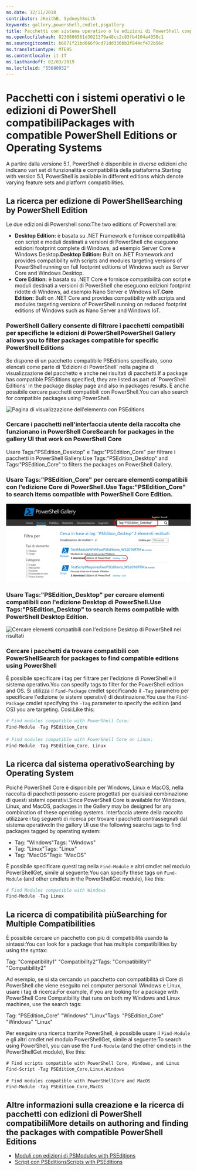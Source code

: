 ```yaml
---
ms.date: 12/11/2018
contributor: JKeithB, SydneyhSmith
keywords: gallery,powershell,cmdlet,psgallery
title: Pacchetti con sistema operativo o le edizioni di PowerShell compatibili
ms.openlocfilehash: 8230866561d3021379a48cc2c83fb4104a4058c1
ms.sourcegitcommit: b6871f21bd666f9cd71dd336bb3f844cf472b56c
ms.translationtype: MTE95
ms.contentlocale: it-IT
ms.lasthandoff: 02/03/2019
ms.locfileid: "55680932"
---
```

# <a name="packages-with-compatible-powershell-editions-or-operating-systems"></a><span data-ttu-id="30790-103">Pacchetti con i sistemi operativi o le edizioni di PowerShell compatibili</span><span class="sxs-lookup"><span data-stu-id="30790-103">Packages with compatible PowerShell Editions or Operating Systems</span></span>

<span data-ttu-id="30790-104">A partire dalla versione 5.1, PowerShell è disponibile in diverse edizioni che indicano vari set di funzionalità e compatibilità della piattaforma.</span><span class="sxs-lookup"><span data-stu-id="30790-104">Starting with version 5.1, PowerShell is available in different editions which denote varying feature sets and platform compatibilities.</span></span>

## <a name="searching-by-powershell-edition"></a><span data-ttu-id="30790-105">La ricerca per edizione di PowerShell</span><span class="sxs-lookup"><span data-stu-id="30790-105">Searching by PowerShell Edition</span></span> 
<span data-ttu-id="30790-106">Le due edizioni di Powershell sono:</span><span class="sxs-lookup"><span data-stu-id="30790-106">The two editions of Powershell are:</span></span>
- <span data-ttu-id="30790-107">**Desktop Edition:** è basata su .NET Framework e fornisce compatibilità con script e moduli destinati a versioni di PowerShell che eseguono edizioni footprint complete di Windows, ad esempio Server Core e Windows Desktop.</span><span class="sxs-lookup"><span data-stu-id="30790-107">**Desktop Edition:** Built on .NET Framework and provides compatibility with scripts and modules targeting versions of PowerShell running on full footprint editions of Windows such as Server Core and Windows Desktop.</span></span>
- <span data-ttu-id="30790-108">**Core Edition:** è basata su .NET Core e fornisce compatibilità con script e moduli destinati a versioni di PowerShell che eseguono edizioni footprint ridotte di Windows, ad esempio Nano Server e Windows IoT.</span><span class="sxs-lookup"><span data-stu-id="30790-108">**Core Edition:** Built on .NET Core and provides compatibility with scripts and modules targeting versions of PowerShell running on reduced footprint editions of Windows such as Nano Server and Windows IoT.</span></span>

### <a name="powershell-gallery-allows-you-to-filter-packages-compatible-for-specific-powershell-editions"></a><span data-ttu-id="30790-109">PowerShell Gallery consente di filtrare i pacchetti compatibili per specifiche le edizioni di PowerShell</span><span class="sxs-lookup"><span data-stu-id="30790-109">PowerShell Gallery allows you to filter packages compatible for specific PowerShell Editions</span></span>

<span data-ttu-id="30790-110">Se dispone di un pacchetto compatibile PSEditions specificato, sono elencati come parte di 'Edizioni di PowerShell' nella pagina di visualizzazione del pacchetto e anche nei risultati di pacchetti.</span><span class="sxs-lookup"><span data-stu-id="30790-110">If a package has compatible PSEditions specified, they are listed as part of 'PowerShell Editions' in the package display page and also in packages results.</span></span>
<span data-ttu-id="30790-111">È anche possibile cercare pacchetti compatibili con PowerShell.</span><span class="sxs-lookup"><span data-stu-id="30790-111">You can also search for compatible packages using PowerShell.</span></span>

![Pagina di visualizzazione dell'elemento con PSEditions](../../Images/packagedisplaypagewithpseditions.PNG)

### <a name="search-for-packages-in-the-gallery-ui-that-work-on-powershell-core"></a><span data-ttu-id="30790-113">Cercare i pacchetti nell'interfaccia utente della raccolta che funzionano in PowerShell Core</span><span class="sxs-lookup"><span data-stu-id="30790-113">Search for packages in the gallery UI that work on PowerShell Core</span></span>

<span data-ttu-id="30790-114">Usare Tags:"PSEdition_Desktop" e Tags:"PSEdition_Core" per filtrare i pacchetti in PowerShell Gallery.</span><span class="sxs-lookup"><span data-stu-id="30790-114">Use Tags:"PSEdition_Desktop" and Tags:"PSEdition_Core" to filters the packages on PowerShell Gallery.</span></span>

### <a name="use-tagspseditioncore-to-search-items-compatible-with-powershell-core-edition"></a><span data-ttu-id="30790-115">Usare Tags:"PSEdition_Core" per cercare elementi compatibili con l'edizione Core di PowerShell.</span><span class="sxs-lookup"><span data-stu-id="30790-115">Use Tags:"PSEdition_Core" to search items compatible with PowerShell Core Edition.</span></span>

![Cercare elementi compatibili con l'edizione Core di PowerShell nei risultati](../../Images/searchresultswithpseditions.PNG)

### <a name="use-tagspseditiondesktop-to-search-items-compatible-with-powershell-desktop-edition"></a><span data-ttu-id="30790-117">Usare Tags:"PSEdition_Desktop" per cercare elementi compatibili con l'edizione Desktop di PowerShell.</span><span class="sxs-lookup"><span data-stu-id="30790-117">Use Tags:"PSEdition_Desktop" to search items compatible with PowerShell Desktop Edition.</span></span>

![Cercare elementi compatibili con l'edizione Desktop di PowerShell nei risultati](../../Images/searchresultswithpseditionsdesktop.PNG)

### <a name="search-for-packages-to-find-compatible-editions-using-powershell"></a><span data-ttu-id="30790-119">Cercare i pacchetti da trovare compatibili con PowerShell</span><span class="sxs-lookup"><span data-stu-id="30790-119">Search for packages to find compatible editions using PowerShell</span></span>
<span data-ttu-id="30790-120">È possibile specificare i tag per filtrare per l'edizione di PowerShell e il sistema operativo.</span><span class="sxs-lookup"><span data-stu-id="30790-120">You can specify tags to filter for the PowerShell edition and OS.</span></span> <span data-ttu-id="30790-121">Si utilizza il `Find-Package` cmdlet specificando il `-Tag` parametro per specificare l'edizione (e sistemi operativi) di destinazione.</span><span class="sxs-lookup"><span data-stu-id="30790-121">You use the `Find-Package` cmdlet specifying the `-Tag` parameter to specify the edition (and OS) you are targeting.</span></span>
<span data-ttu-id="30790-122">Così:</span><span class="sxs-lookup"><span data-stu-id="30790-122">Like this:</span></span>

```powershell
# Find modules compatible with PowerShell Core:
Find-Module -Tag PSEdition_Core

# Find modules compatible with PowerShell Core on Linux:
Find-Module -Tag PSEdition_Core, Linux
```

## <a name="searching-by-operating-system"></a><span data-ttu-id="30790-123">La ricerca dal sistema operativo</span><span class="sxs-lookup"><span data-stu-id="30790-123">Searching by Operating System</span></span> 

<span data-ttu-id="30790-124">Poiché PowerShell Core è disponibile per Windows, Linux e MacOS, nella raccolta di pacchetti possono essere progettati per qualsiasi combinazione di questi sistemi operativi.</span><span class="sxs-lookup"><span data-stu-id="30790-124">Since PowerShell Core is available for Windows, Linux, and MacOS, packages in the Gallery may be designed for any combination of these operating systems.</span></span> <span data-ttu-id="30790-125">Interfaccia utente della raccolta utilizzare i tag seguenti di ricerca per trovare i pacchetti contrassegnati dal sistema operativo:</span><span class="sxs-lookup"><span data-stu-id="30790-125">In the gallery UI use the following searchs tags to find packages tagged by operating system:</span></span>

- <span data-ttu-id="30790-126">Tag: "Windows"</span><span class="sxs-lookup"><span data-stu-id="30790-126">Tags: "Windows"</span></span>
- <span data-ttu-id="30790-127">Tag: "Linux"</span><span class="sxs-lookup"><span data-stu-id="30790-127">Tags: "Linux"</span></span>
- <span data-ttu-id="30790-128">Tag: "MacOS"</span><span class="sxs-lookup"><span data-stu-id="30790-128">Tags: "MacOS"</span></span> 

<span data-ttu-id="30790-129">È possibile specificare questi tag nella `Find-Module` e altri cmdlet nel modulo PowerShellGet, simile al seguente:</span><span class="sxs-lookup"><span data-stu-id="30790-129">You can specify these tags on `Find-Module` (and other cmdlets in the PowerShellGet module), like this:</span></span>

```powershell
# Find Modules compatible with Windows
Find-Module -Tag Linux
```

## <a name="searching-for-multiple-compatibilities"></a><span data-ttu-id="30790-130">La ricerca di compatibilità più</span><span class="sxs-lookup"><span data-stu-id="30790-130">Searching for Multiple Compatibilities</span></span>

<span data-ttu-id="30790-131">È possibile cercare un pacchetto con più di compatibilità usando la sintassi:</span><span class="sxs-lookup"><span data-stu-id="30790-131">You can look for a package that has multiple compatibilities by using the syntax:</span></span> 

<span data-ttu-id="30790-132">Tag: "Compatibility1" "Compatibility2"</span><span class="sxs-lookup"><span data-stu-id="30790-132">Tags: "Compatibility1" "Compatibility2"</span></span> 

<span data-ttu-id="30790-133">Ad esempio, se si sta cercando un pacchetto con compatibilità di Core di PowerShell che viene eseguito nei computer personali Windows e Linux, usare i tag di ricerca:</span><span class="sxs-lookup"><span data-stu-id="30790-133">For example, if you are looking for a package with PowerShell Core Compatibility that runs on both my Windows and Linux machines, use the search tags:</span></span>

<span data-ttu-id="30790-134">Tag: "PSEdition_Core" "Windows" "Linux"</span><span class="sxs-lookup"><span data-stu-id="30790-134">Tags: "PSEdition_Core" "Windows" "Linux"</span></span> 

<span data-ttu-id="30790-135">Per eseguire una ricerca tramite PowerShell, è possibile usare il `Find-Module` e gli altri cmdlet nel modulo PowerShellGet, simile al seguente:</span><span class="sxs-lookup"><span data-stu-id="30790-135">To search using PowerShell, you can use the `Find-Module` (and the other cmdlets in the PowerShellGet module), like this:</span></span>

```powewrshell
# Find scripts compatible with PowerShell Core, Windows, and Linux
Find-Script -Tag PSEdition_Core,Linux,Windows

# Find modules compatible with PowerSHellCore and MacOS
Find-Module -Tag PSEdition_Core,MacOS
```

## <a name="more-details-on-authoring-and-finding-the-packages-with-compatible-powershell-editions"></a><span data-ttu-id="30790-136">Altre informazioni sulla creazione e la ricerca di pacchetti con edizioni di PowerShell compatibili</span><span class="sxs-lookup"><span data-stu-id="30790-136">More details on authoring and finding the packages with compatible PowerShell Editions</span></span>

- [<span data-ttu-id="30790-137">Moduli con edizioni di PS</span><span class="sxs-lookup"><span data-stu-id="30790-137">Modules with PSEditions</span></span>](../../concepts/module-psedition-support.md)
- [<span data-ttu-id="30790-138">Script con PSEditions</span><span class="sxs-lookup"><span data-stu-id="30790-138">Scripts with PSEditions</span></span>](../../concepts/script-psedition-support.md)
